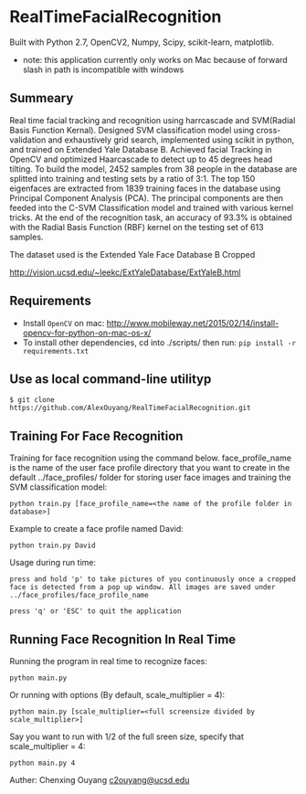 # RealTimeFacialRecognition
Built with Python 2.7, OpenCV2, Numpy, Scipy, scikit-learn, matplotlib.

* note: this application currently only works on Mac because of forward slash in path is incompatible with windows

Summeary
--------------
Real time facial tracking and recognition using harrcascade and SVM(Radial Basis Function Kernal). Designed SVM classification model using cross-validation and exhaustively grid search, implemented using scikit in python, and trained on Extended Yale Database B. Achieved facial Tracking in OpenCV and optimized Haarcascade to detect up to 45 degrees head tilting. To build the model, 2452  samples from  38  people in the database are splitted into training and testing sets by a ratio of 3:1. The top 150 eigenfaces are extracted from 1839 training faces in the database using Principal Component Analysis (PCA). The principal components are then feeded into the C-SVM Classification model and trained with various kernel tricks. At the end of the recognition task, an accuracy of 93.3% is obtained with the Radial Basis Function (RBF) kernel on the testing set of 613 samples. 

The dataset used is the Extended Yale Face Database B Cropped

  http://vision.ucsd.edu/~leekc/ExtYaleDatabase/ExtYaleB.html


Requirements
--------------
-  Install `OpenCV` on mac: http://www.mobileway.net/2015/02/14/install-opencv-for-python-on-mac-os-x/
-  To install other dependencies, cd into ./scripts/ then run: ``pip install -r requirements.txt``


Use as local command-line utilityp
---------------------------------


    $ git clone https://github.com/AlexOuyang/RealTimeFacialRecognition.git


Training For Face Recognition
-------------------------------

Training for face recognition using the command below. face_profile_name is the name of the user face profile directory that you want to create in the default ../face_profiles/ folder for storing user face images and training the SVM classification model:


    python train.py [face_profile_name=<the name of the profile folder in database>]


Example to create a face profile named David:


    python train.py David



Usage during run time:


    press and hold 'p' to take pictures of you continuously once a cropped face is detected from a pop up window. All images are saved under ../face_profiles/face_profile_name

    press 'q' or 'ESC' to quit the application


Running Face Recognition In Real Time
--------------------------------------

Running the program in real time to recognize faces:


    python main.py


Or running with options (By default, scale_multiplier = 4):


    python main.py [scale_multiplier=<full screensize divided by scale_multiplier>]


Say you want to run with 1/2 of the full sreen size, specify that scale_multiplier = 4:

    python main.py 4



Auther: Chenxing Ouyang <c2ouyang@ucsd.edu>
